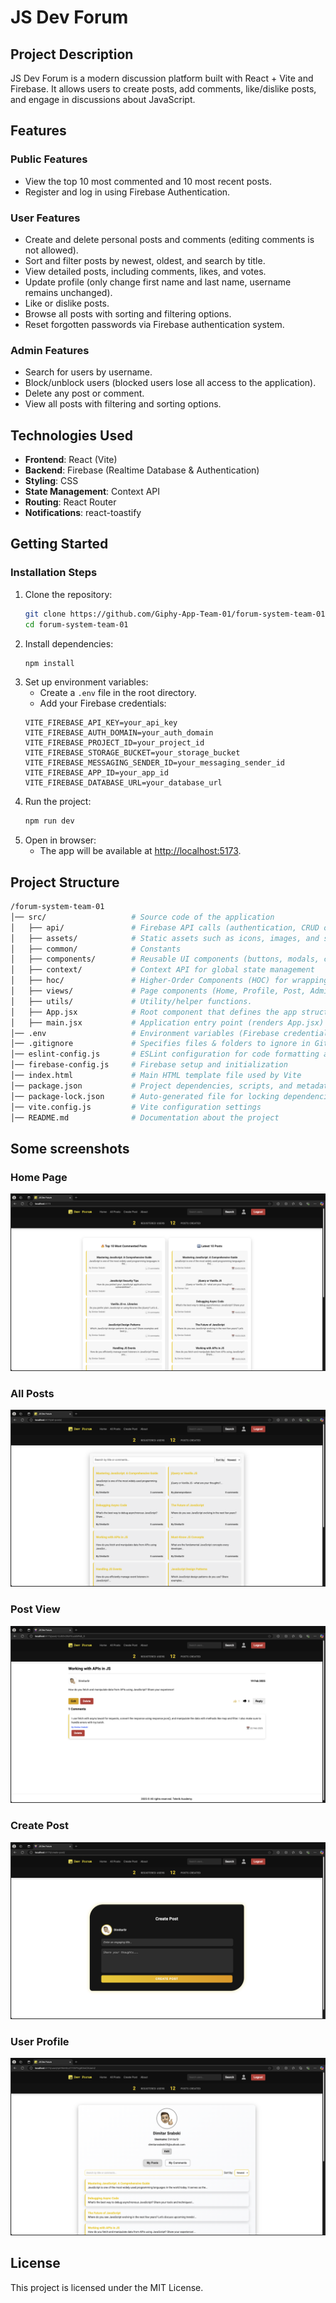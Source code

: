 # JS Dev Forum

## Project Description
JS Dev Forum is a modern discussion platform built with React + Vite and Firebase. It allows users to create posts, add comments, like/dislike posts, and engage in discussions about JavaScript.

## Features

### Public Features
- View the top 10 most commented and 10 most recent posts.
- Register and log in using Firebase Authentication.

### User Features
- Create and delete personal posts and comments (editing comments is not allowed).
- Sort and filter posts by newest, oldest, and search by title.
- View detailed posts, including comments, likes, and votes.
- Update profile (only change first name and last name, username remains unchanged).
- Like or dislike posts.
- Browse all posts with sorting and filtering options.
- Reset forgotten passwords via Firebase authentication system.

### Admin Features
- Search for users by username.
- Block/unblock users (blocked users lose all access to the application).
- Delete any post or comment.
- View all posts with filtering and sorting options.

## Technologies Used
- **Frontend**: React (Vite)
- **Backend**: Firebase (Realtime Database & Authentication)
- **Styling**: CSS
- **State Management**: Context API
- **Routing**: React Router
- **Notifications**: react-toastify

## Getting Started

### Installation Steps
1. Clone the repository:
    ```sh
    git clone https://github.com/Giphy-App-Team-01/forum-system-team-01.git
    cd forum-system-team-01
    ```
2. Install dependencies:
    ```sh
    npm install
    ```
3. Set up environment variables:
    - Create a `.env` file in the root directory.
    - Add your Firebase credentials:
    ```env
    VITE_FIREBASE_API_KEY=your_api_key
    VITE_FIREBASE_AUTH_DOMAIN=your_auth_domain
    VITE_FIREBASE_PROJECT_ID=your_project_id
    VITE_FIREBASE_STORAGE_BUCKET=your_storage_bucket
    VITE_FIREBASE_MESSAGING_SENDER_ID=your_messaging_sender_id
    VITE_FIREBASE_APP_ID=your_app_id
    VITE_FIREBASE_DATABASE_URL=your_database_url
    ```
4. Run the project:
    ```sh
    npm run dev
    ```
5. Open in browser:
    - The app will be available at [http://localhost:5173](http://localhost:5173).

## Project Structure
```bash
/forum-system-team-01
│── src/                   # Source code of the application
│   ├── api/               # Firebase API calls (authentication, CRUD operations)
│   ├── assets/            # Static assets such as icons, images, and styles
│   ├── common/            # Constants
│   ├── components/        # Reusable UI components (buttons, modals, cards, etc.)
│   ├── context/           # Context API for global state management
│   ├── hoc/               # Higher-Order Components (HOC) for wrapping logic
│   ├── views/             # Page components (Home, Profile, Post, Admin, etc.)
│   ├── utils/             # Utility/helper functions.
│   ├── App.jsx            # Root component that defines the app structure
│   ├── main.jsx           # Application entry point (renders App.jsx)
│── .env                   # Environment variables (Firebase credentials, API keys)
│── .gitignore             # Specifies files & folders to ignore in Git
│── eslint-config.js       # ESLint configuration for code formatting and linting
│── firebase-config.js     # Firebase setup and initialization
│── index.html             # Main HTML template file used by Vite
│── package.json           # Project dependencies, scripts, and metadata
│── package-lock.json      # Auto-generated file for locking dependencies
│── vite.config.js         # Vite configuration settings
│── README.md              # Documentation about the project
```

## Some screenshots

### Home Page
![Home Page](src/assets/images/Home.png)

### All Posts
![All Posts](src/assets/images/All%20Posts.png)

### Post View
![Post View](src/assets/images/Post%20View.png)

### Create Post
![Create Post](src/assets/images/Create%20Post.png)

### User Profile
![User Profile](src/assets/images/Profile.png)


## License
This project is licensed under the MIT License.